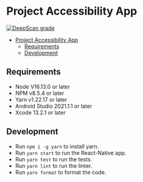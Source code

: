 # Project Accessibility App

[![DeepScan grade](https://deepscan.io/api/teams/17161/projects/20523/branches/560669/badge/grade.svg)](https://deepscan.io/dashboard#view=project&tid=17161&pid=20523&bid=560669)

- [Project Accessibility App](#project-accessibility-app)
  - [Requirements](#requirements)
  - [Development](#development)

## Requirements

- Node V16.13.0 or later
- NPM v8.5.4 or later
- Yarn v1.22.17 or later
- Android Studio 2021.1.1 or later
- Xcode 13.2.1 or later

## Development

- Run `npm i -g yarn` to install yarn.
- Run `yarn start` to run the React-Native app.
- Run `yarn test` to run the tests.
- Run `yarn lint` to run the linter.
- Run `yarn format` to format the code.
